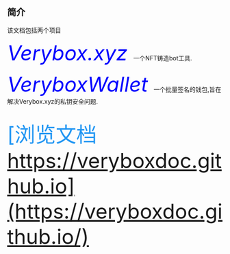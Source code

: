 ## 简介

该文档包括两个项目

<font color=blue size=7> *Verybox.xyz* </font>   一个NFT铸造bot工具.

<font color=blue size=7> *VeryboxWallet* </font>    一个批量签名的钱包,旨在解决Verybox.xyz的私钥安全问题.

##
<font color=#2196f3 size=7>[浏览文档 https://veryboxdoc.github.io](https://veryboxdoc.github.io/)</font>
